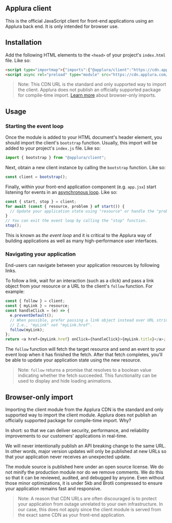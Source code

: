 ## Applura client

This is the official JavaScript client for front-end applications using an
Applura back end. It is only intended for browser use.

## Installation

Add the following HTML elements to the `<head>` of your project's `index.html`
file. Like so:

```html
<script type="importmap">{"imports":{"@applura/client":"https://cdn.applura.com/dist/js/client/v2.js"}}</script>
<script async rel="preload" type="module" src="https://cdn.applura.com/dist/js/client/v2.js"></script>
```

> Note: This CDN URL is the standard and only supported way to import the
> client. Applura does not publish an officially supported package for
> compile-time import. [Learn more](#browser-only-import) about browser-only
> imports.

## Usage

### Starting the event loop

Once the module is added to your HTML document's header element, you should
import the client's `bootstrap` function. Usually, this import will be added to
your project's `index.js` file. Like so:

```javascript
import { bootstrap } from "@applura/client";
```

Next, obtain a new client instance by calling the `bootstrap` function. Like so:

```javascript
const client = bootstrap();
```

Finally, within your front-end application component (e.g. `app.jsx`) start
listening for events in an
[asynchronous loop](https://developer.mozilla.org/en-US/docs/Web/JavaScript/Reference/Statements/for-await...of).
Like so:

```javascript
const { start, stop } = client;
for await (const { resource, problem } of start()) {
  // Update your application state using "resource" or handle the "problem".
}
// You can exit the event loop by calling the "stop" function.
stop();
```

This is known as _the event loop_ and it is critical to the Applura way of
building applications as well as many high-performance user interfaces.

### Navigating your application

End-users can navigate between your application resources by following links.

To follow a link, wait for an interaction (such as a click) and pass a link
object from your resource or a URL to the client's `follow` function. For
example:

```javascript
const { follow } = client;
const { myLink } = resource;
const handleClick = (e) => {
  e.preventDefault();
  // When possible, prefer passing a link object instead over URL strings.
  // I.e., "myLink" not "myLink.href".
  follow(myLink);
};
return <a href={myLink.href} onClick={handleClick}>{myLink.title}</a>;
```

The `follow` function will fetch the target resource and send an event to your
event loop when it has finished the fetch. After that fetch completes, you'll be
able to update your application state using the new resource.

> Note: `follow` returns a promise that resolves to a boolean value indicating
> whether the fetch succeeded. This functionality can be used to display and
> hide loading animations.

## Browser-only import

Importing the client module from the Applura CDN is the standard and only
supported way to import the client module. Applura does not publish an
officially supported package for compile-time import. Why?

In short: so that we can deliver security, performance, and reliability
improvements to our customers' applications in real-time.

We will never intentionally publish an API breaking change to the same URL. In
other words, major version updates will only be published at new URLs so that
your application never receives an unexpected update.

The module source is published here under an open source license. We do not
minify the production module nor do we remove comments. We do this so that it
can be reviewed, audited, and debugged by anyone. Even without those minor
optimizations, it is under 5kb and Brotli compressed to ensure your application
remains fast and responsive.

> Note: A reason that CDN URLs are often discouraged is to protect your
> application from outage unrelated to your own infrastructure. In our case,
> this does not apply since the client module is served from the exact same CDN
> as your front-end application.
